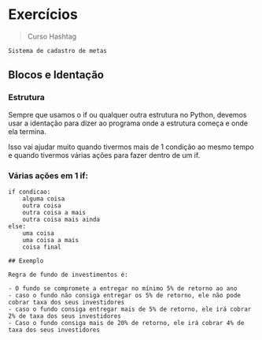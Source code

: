 # Exercícios

> Curso Hashtag

```
Sistema de cadastro de metas
```

## Blocos e Identação

### Estrutura
Sempre que usamos o if ou qualquer outra estrutura no Python, devemos usar a identação para dizer ao programa onde a estrutura começa e onde ela termina.

Isso vai ajudar muito quando tivermos mais de 1 condição ao mesmo tempo e quando tivermos várias ações para fazer dentro de um if.

### Várias ações em 1 if:

```
if condicao:
    alguma coisa
    outra coisa
    outra coisa a mais
    outra coisa mais ainda
else:
    uma coisa
    uma coisa a mais
    coisa final

## Exemplo

Regra de fundo de investimentos é:

- O fundo se compromete a entregar no mínimo 5% de retorno ao ano
- caso o fundo não consiga entregar os 5% de retorno, ele não pode cobrar taxa dos seus investidores
- caso o fundo consiga entregar mais de 5% de retorno, ele irá cobrar 2% de taxa dos seus investidores
- Caso o fundo consiga mais de 20% de retorno, ele irá cobrar 4% de taxa dos seus investidores